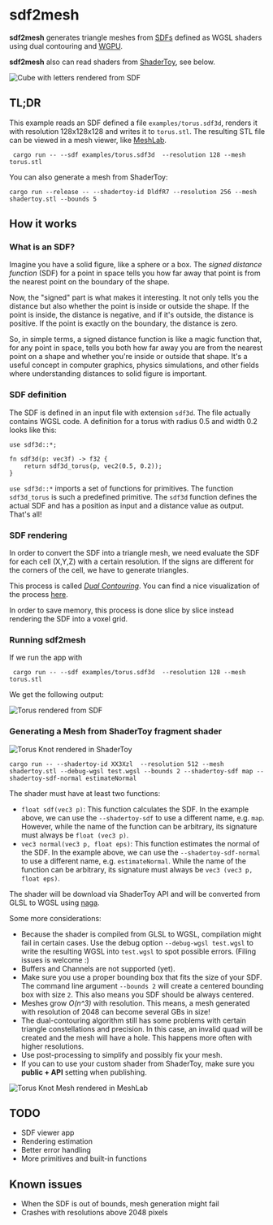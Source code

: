 # sdf2mesh

**sdf2mesh** generates triangle meshes from [SDFs](https://www.wikiwand.com/en/Signed_distance_function) defined as WGSL shaders using dual contouring and [WGPU](https://github.com/gfx-rs/wgpu).

**sdf2mesh** also can read shaders from [ShaderToy](https://shadertoy.com), see below.

![Cube with letters rendered from SDF](MartinCube.png "Cube")

## TL;DR

This example reads an SDF defined a file `examples/torus.sdf3d`, renders it with resolution 128x128x128 and writes it to `torus.stl`.
The resulting STL file can be viewed in a mesh viewer, like [MeshLab](https://www.meshlab.net/).

```shell
 cargo run -- --sdf examples/torus.sdf3d  --resolution 128 --mesh torus.stl
```

You can also generate a mesh from ShaderToy:

```shell
cargo run --release -- --shadertoy-id DldfR7 --resolution 256 --mesh shadertoy.stl --bounds 5
```

## How it works

### What is an SDF?

Imagine you have a solid figure, like a sphere or a box. The *signed distance function* (SDF) for a point in space tells you how far away that point is from the nearest point on the boundary of the shape.

Now, the "signed" part is what makes it interesting. It not only tells you the distance but also whether the point is inside or outside the shape. If the point is inside, the distance is negative, and if it's outside, the distance is positive. If the point is exactly on the boundary, the distance is zero.

So, in simple terms, a signed distance function is like a magic function that, for any point in space, tells you both how far away you are from the nearest point on a shape and whether you're inside or outside that shape. It's a useful concept in computer graphics, physics simulations, and other fields where understanding distances to solid figure is important.

### SDF definition

The SDF is defined in an input file with extension `sdf3d`.
The file actually contains WGSL code.
A definition for a torus with radius 0.5 and width 0.2 looks like this:

```wgsl
use sdf3d::*;

fn sdf3d(p: vec3f) -> f32 {
    return sdf3d_torus(p, vec2(0.5, 0.2));
}
```

`use sdf3d::*` imports a set of functions for primitives. The function `sdf3d_torus` is such a predefined primitive.
The `sdf3d` function defines the actual SDF and has a position as input and a distance value as output.
That's all!

### SDF rendering

In order to convert the SDF into a triangle mesh, we need evaluate the SDF for each cell (X,Y,Z) with a certain resolution.
If the signs are different for the corners of the cell, we have to generate triangles.

This process is called [*Dual Contouring*](https://www.cs.wustl.edu/~taoju/research/dualContour.pdf).
You can find a nice visualization of the process [here](https://www.youtube.com/watch?v=B_5VBtpVuLQ).

In order to save memory, this process is done slice by slice instead rendering the SDF into a voxel grid.

### Running sdf2mesh

If we run the app with

```shell
 cargo run -- --sdf examples/torus.sdf3d  --resolution 128 --mesh torus.stl
```

We get the following output:

![Torus rendered from SDF](Torus.png "Torus")

### Generating a Mesh from ShaderToy fragment shader

![Torus Knot rendered in ShaderToy](TorusKnot_ShaderToy.png "Torus rendered in ShaderToy")

```shell
cargo run -- --shadertoy-id XX3Xzl  --resolution 512 --mesh shadertoy.stl --debug-wgsl test.wgsl --bounds 2 --shadertoy-sdf map --shadertoy-sdf-normal estimateNormal
```

The shader must have at least two functions:

* `float sdf(vec3 p)`: This function calculates the SDF. In the example above, we can use the `--shadertoy-sdf` to use a different name, e.g. `map`. However, while the name of the function can be arbitrary, its signature must always be `float (vec3 p)`.
* `vec3 normal(vec3 p, float eps)`: This function estimates the normal of the SDF. In the example above, we can use the `--shadertoy-sdf-normal` to use a different name, e.g. `estimateNormal`. While the name of the function can be arbitrary, its signature must always be `vec3 (vec3 p, float eps)`.

The shader will be download via ShaderToy API and will be converted from GLSL to WGSL using [naga](https://github.com/gfx-rs/wgpu/tree/trunk/naga).

Some more considerations:

* Because the shader is compiled from GLSL to WGSL, compilation might fail in certain cases. Use the debug option `--debug-wgsl test.wgsl` to write the resulting WGSL into `test.wgsl` to spot possible errors. (Filing issues is welcome :)
* Buffers and Channels are not supported (yet).
* Make sure you use a proper bounding box that fits the size of your SDF. The command line argument `--bounds 2` will create a centered bounding box with size `2`. This also means you SDF should be always centered.
* Meshes grow *O(n^3)* with resolution. This means, a mesh generated with resolution of 2048 can become several GBs in size!
* The dual-contouring algorithm still has some problems with certain triangle constellations and precision. In this case, an invalid quad will be created and the mesh will have a hole. This happens more often with higher resolutions.
* Use post-processing to simplify and possibly fix your mesh.
* If you can to use your custom shader from ShaderToy, make sure you **public + API** setting when publishing.

![Torus Knot Mesh rendered in MeshLab](TorusKnot_Mesh.png "Torus Knot Mesh rendered in MeshLab")

## TODO

* SDF viewer app
* Rendering estimation
* Better error handling
* More primitives and built-in functions

## Known issues

* When the SDF is out of bounds, mesh generation might fail
* Crashes with resolutions above 2048 pixels
